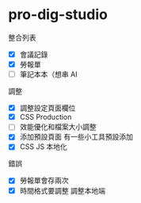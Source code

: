 # pro-dig-studio

整合列表

- [x] 會議記錄
- [x] 勞報單
- [ ] 筆記本本（想串 AI

調整

- [x] 調整設定頁面欄位
- [x] CSS Production
- [ ] 效能優化和檔案大小調整
- [x] 添加預設頁面 有一些小工具預設添加
- [x] CSS JS 本地化

錯誤

- [x] 勞報單會存兩次
- [x] 時間格式要調整 調整本地端
